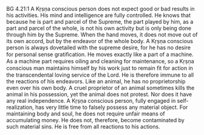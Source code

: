 BG 4.21:1	A Kṛṣṇa conscious person does not expect good or bad results in his activities. His mind and intelligence are fully controlled. He knows that because he is part and parcel of the Supreme, the part played by him, as a part and parcel of the whole, is not his own activity but is only being done through him by the Supreme. When the hand moves, it does not move out of its own accord, but by the endeavor of the whole body. A Kṛṣṇa conscious person is always dovetailed with the supreme desire, for he has no desire for personal sense gratiﬁcation. He moves exactly like a part of a machine. As a machine part requires oiling and cleaning for maintenance, so a Kṛṣṇa conscious man maintains himself by his work just to remain ﬁt for action in the transcendental loving service of the Lord. He is therefore immune to all the reactions of his endeavors. Like an animal, he has no proprietorship even over his own body. A cruel proprietor of an animal sometimes kills the animal in his possession, yet the animal does not protest. Nor does it have any real independence. A Kṛṣṇa conscious person, fully engaged in self-realization, has very little time to falsely possess any material object. For maintaining body and soul, he does not require unfair means of accumulating money. He does not, therefore, become contaminated by such material sins. He is free from all reactions to his actions.